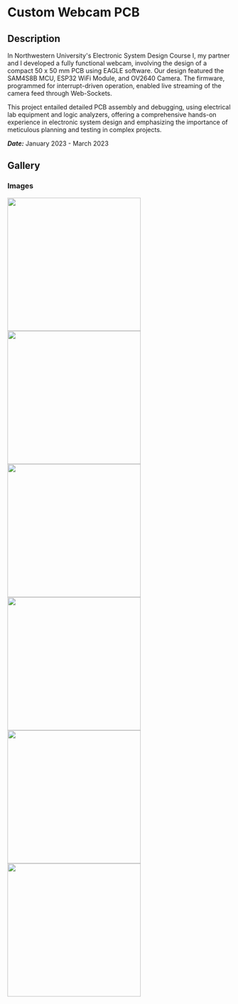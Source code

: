 # Custom Webcam PCB

## Description

In Northwestern University's Electronic System Design Course I, my partner and I developed a fully functional webcam, involving the design of a compact 50 x 50 mm PCB using EAGLE software. Our design featured the SAM4S8B MCU, ESP32 WiFi Module, and OV2640 Camera. The firmware, programmed for interrupt-driven operation, enabled live streaming of the camera feed through Web-Sockets.

This project entailed detailed PCB assembly and debugging, using electrical lab equipment and logic analyzers, offering a comprehensive hands-on experience in electronic system design and emphasizing the importance of meticulous planning and testing in complex projects.

***Date:*** January 2023 - March 2023

## Gallery
### Images

<img src="https://github.com/dkoh555/dkoh555.github.io/assets/107823507/d507e5c0-55eb-48be-a9a4-5f9d900b6d66" height="300">

<img src="https://github.com/dkoh555/dkoh555.github.io/assets/107823507/c453116a-8fb1-4964-97c9-da675a3a780c" height="300">

<img src="https://github.com/dkoh555/dkoh555.github.io/assets/107823507/ae3cc00b-a697-4f44-84c9-d860b28fab79" height="300">

<img src="https://github.com/dkoh555/dkoh555.github.io/assets/107823507/5a222f0a-482e-41f0-9154-f01717ef624a" height="300">

<img src="https://github.com/dkoh555/dkoh555.github.io/assets/107823507/2c8b9e54-637f-47b8-a57a-f5ccf1677316" height="300">

<img src="https://github.com/dkoh555/dkoh555.github.io/assets/107823507/f9118bd2-4f99-41bf-933b-8702babecdff" height="300">